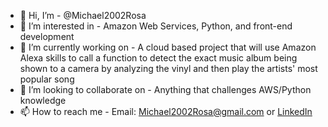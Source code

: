 - 👋 Hi, I’m - @Michael2002Rosa
- 👀 I’m interested in - Amazon Web Services, Python, and front-end development
- 🌱 I’m currently working on - A cloud based project that will use Amazon Alexa skills to call a function to detect the exact music album being shown to a camera by analyzing the vinyl and then play the artists' most popular song
- 💞️ I’m looking to collaborate on - Anything that challenges AWS/Python knowledge
- 📫 How to reach me - Email: Michael2002Rosa@gmail.com or
                     [LinkedIn](https://www.linkedin.com/in/michael-rosa-268171207/)

<!---
Michael2002Rosa/Michael2002Rosa is a ✨ special ✨ repository because its `README.md` (this file) appears on your GitHub profile.
You can click the Preview link to take a look at your changes.
--->
